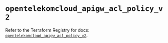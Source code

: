 # `opentelekomcloud_apigw_acl_policy_v2`

Refer to the Terraform Registry for docs: [`opentelekomcloud_apigw_acl_policy_v2`](https://registry.terraform.io/providers/opentelekomcloud/opentelekomcloud/1.36.40/docs/resources/apigw_acl_policy_v2).
